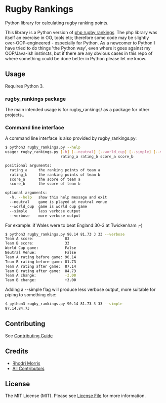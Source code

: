 # Rugby Rankings

Python library for calculating rugby ranking points.

This library is a Python version of [php rugby rankings](https://github.com/RhodriM/rugbyRankings). The php library was itself an exercise in OO, tools etc; therefore some code may be slightly over-OOP-engineered - especially for Python. As a newcomer to Python I have tried to do things 'the Python way', even where it goes against my OOP/Java-ish instincts, but if there are any obvious cases in this repo of where something could be done better in Python please let me know.

## Usage

Requires Python 3.

### rugby_rankings package

The main intended usage is for rugby_rankings/ as a package for other projects..

### Command line interface

A command line interface is also provided by rugby_rankings.py:
```bash
$ python3 rugby_rankings.py --help
usage: rugby_rankings.py [-h] [--neutral] [--world_cup] [--simple] [--verbose]
                         rating_a rating_b score_a score_b

positional arguments:
  rating_a     the ranking points of team a
  rating_b     the ranking points of team b
  score_a      the score of team a
  score_b      the score of team b

optional arguments:
  -h, --help   show this help message and exit
  --neutral    game is played at neutral venue
  --world_cup  game is world cup game
  --simple     less verbose output
  --verbose    more verbose output
```

For example: if Wales were to beat England 30-3 at Twickenham ;-)
```bash
$ python3 rugby_rankings.py 90.14 81.73 3 33 --verbose
Team A score:              03
Team B score:              33
World Cup game:            False
Neutral Venue:             False
Team A rating before game: 90.14
Team B rating before game: 81.73
Team A rating after game:  87.14
Team B rating after game:  84.73
Team A change:             -3.00
Team B change:             +3.00
```

Adding a --simple flag will produce less verbose output, more suitable for piping to something else:
```bash
$ python3 rugby_rankings.py 90.14 81.73 3 33 --simple
87.14,84.73
```

## Contributing

See [Contributing Guide](CONTRIBUTING.md)

## Credits

- [Rhodri Morris](https://github.com/RhodriM)
- [All Contributors](https://github.com/RhodriM/rugbyRankings/contributors)

## License

The MIT License (MIT). Please see [License File](LICENSE) for more information.
